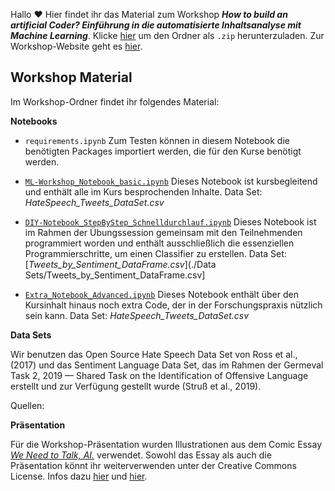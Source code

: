 Hallo :hearts: Hier findet ihr das Material zum Workshop **_How to build an artificial Coder? Einführung in die automatisierte Inhaltsanalyse mit Machine Learning_**. Klicke [hier](https://github.com/ankekat1000/Workshop-ML-Automatisierte-Inhaltsanalyse/archive/main.zip) um den Ordner als `.zip` herunterzuladen. Zur Workshop-Website geht es [hier](https://ankekat1000.github.io/Workshop-ML-Automatisierte-Inhaltsanalyse/).

## Workshop Material
Im Workshop-Ordner findet ihr folgendes Material:

**Notebooks**

- `requirements.ipynb` Zum Testen können in diesem Notebook die benötigten Packages importiert werden, die für den Kurse benötigt werden.

- [`ML-Workshop_Notebook_basic.ipynb`](./ML-Workshop_Notebook_basic.ipynb) Dieses Notebook ist kursbegleitend und enthält alle im Kurs besprochenden Inhalte. Data Set: _HateSpeech_Tweets_DataSet.csv_
- [`DIY-Notebook_StepByStep_Schnelldurchlauf.ipynb`](./DIY-Notebook_StepByStep_Schnelldurchlauf.ipynb) Dieses Notebook ist im Rahmen der Übungssession gemeinsam mit den Teilnehmenden programmiert worden und enthält ausschließlich die essenziellen Programmierschritte, um einen Classifier zu erstellen. Data Set: [_Tweets_by_Sentiment_DataFrame.csv_](./Data Sets/Tweets_by_Sentiment_DataFrame.csv]
- [`Extra_Notebook_Advanced.ipynb`](./Extra_Notebook_Advanced.ipynb) Dieses Notebook enthält über den Kursinhalt hinaus noch extra Code, der in der Forschungspraxis nützlich sein kann. Data Set: _HateSpeech_Tweets_DataSet.csv_

**Data Sets**

Wir benutzen das Open Source Hate Speech Data Set von Ross et al., (2017) und das Sentiment Language Data Set, das im Rahmen der Germeval Task 2, 2019 — Shared Task on the Identification of Offensive Language erstellt und zur Verfügung gestellt wurde (Struß et al., 2019).

Quellen:




**Präsentation**

Für die Workshop-Präsentation wurden Illustrationen aus dem Comic Essay [_We Need to Talk, AI._](https://weneedtotalk.ai/) verwendet. Sowohl das Essay als auch die Präsentation könnt ihr weiterverwenden unter der Creative Commons License. Infos dazu [hier](https://weneedtotalk.ai/562-2/) und [hier](./LICENSE).

